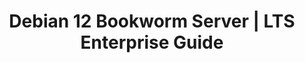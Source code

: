 ---
sidebar_position: 3
title: "Debian 12 Bookworm Server | LTS Enterprise Guide"
sidebar_label: "Bookworm Server"
description: "Debian 12 Bookworm server administration guide - Long Term Support release ideal for production environments until 2028."
tags:
  - debian
  - debian-12
  - bookworm
  - lts
  - server
  - enterprise
  - production
slug: debian-12-bookworm-server
---